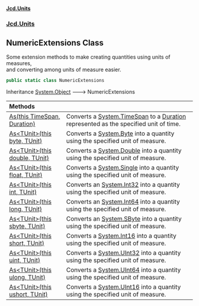 #### [Jcd.Units](index.md 'index')
### [Jcd.Units](Jcd.Units.md 'Jcd.Units')

## NumericExtensions Class

Some extension methods to make creating quantities using units of measures,  
and converting among units of measure easier.

```csharp
public static class NumericExtensions
```

Inheritance [System.Object](https://docs.microsoft.com/en-us/dotnet/api/System.Object 'System.Object') &#129106; NumericExtensions

| Methods | |
| :--- | :--- |
| [As(this TimeSpan, Duration)](Jcd.Units.NumericExtensions.As(thisTimeSpan,Jcd.Units.UnitTypes.Duration).md 'Jcd.Units.NumericExtensions.As(this TimeSpan, Jcd.Units.UnitTypes.Duration)') | Converts a [System.TimeSpan](https://docs.microsoft.com/en-us/dotnet/api/System.TimeSpan 'System.TimeSpan') to a [Duration](Jcd.Units.UnitTypes.Duration.md 'Jcd.Units.UnitTypes.Duration') represented as the specified unit of time. |
| [As&lt;TUnit&gt;(this byte, TUnit)](Jcd.Units.NumericExtensions.As_TUnit_(thisbyte,TUnit).md 'Jcd.Units.NumericExtensions.As<TUnit>(this byte, TUnit)') | Converts a [System.Byte](https://docs.microsoft.com/en-us/dotnet/api/System.Byte 'System.Byte') into a quantity using the specified unit of measure. |
| [As&lt;TUnit&gt;(this double, TUnit)](Jcd.Units.NumericExtensions.As_TUnit_(thisdouble,TUnit).md 'Jcd.Units.NumericExtensions.As<TUnit>(this double, TUnit)') | Converts a [System.Double](https://docs.microsoft.com/en-us/dotnet/api/System.Double 'System.Double') into a quantity using the specified unit of measure. |
| [As&lt;TUnit&gt;(this float, TUnit)](Jcd.Units.NumericExtensions.As_TUnit_(thisfloat,TUnit).md 'Jcd.Units.NumericExtensions.As<TUnit>(this float, TUnit)') | Converts a [System.Single](https://docs.microsoft.com/en-us/dotnet/api/System.Single 'System.Single') into a quantity using the specified unit of measure. |
| [As&lt;TUnit&gt;(this int, TUnit)](Jcd.Units.NumericExtensions.As_TUnit_(thisint,TUnit).md 'Jcd.Units.NumericExtensions.As<TUnit>(this int, TUnit)') | Converts an [System.Int32](https://docs.microsoft.com/en-us/dotnet/api/System.Int32 'System.Int32') into a quantity using the specified unit of measure. |
| [As&lt;TUnit&gt;(this long, TUnit)](Jcd.Units.NumericExtensions.As_TUnit_(thislong,TUnit).md 'Jcd.Units.NumericExtensions.As<TUnit>(this long, TUnit)') | Converts an [System.Int64](https://docs.microsoft.com/en-us/dotnet/api/System.Int64 'System.Int64') into a quantity using the specified unit of measure. |
| [As&lt;TUnit&gt;(this sbyte, TUnit)](Jcd.Units.NumericExtensions.As_TUnit_(thissbyte,TUnit).md 'Jcd.Units.NumericExtensions.As<TUnit>(this sbyte, TUnit)') | Converts an [System.SByte](https://docs.microsoft.com/en-us/dotnet/api/System.SByte 'System.SByte') into a quantity using the specified unit of measure. |
| [As&lt;TUnit&gt;(this short, TUnit)](Jcd.Units.NumericExtensions.As_TUnit_(thisshort,TUnit).md 'Jcd.Units.NumericExtensions.As<TUnit>(this short, TUnit)') | Converts a [System.Int16](https://docs.microsoft.com/en-us/dotnet/api/System.Int16 'System.Int16') into a quantity using the specified unit of measure. |
| [As&lt;TUnit&gt;(this uint, TUnit)](Jcd.Units.NumericExtensions.As_TUnit_(thisuint,TUnit).md 'Jcd.Units.NumericExtensions.As<TUnit>(this uint, TUnit)') | Converts a [System.UInt32](https://docs.microsoft.com/en-us/dotnet/api/System.UInt32 'System.UInt32') into a quantity using the specified unit of measure. |
| [As&lt;TUnit&gt;(this ulong, TUnit)](Jcd.Units.NumericExtensions.As_TUnit_(thisulong,TUnit).md 'Jcd.Units.NumericExtensions.As<TUnit>(this ulong, TUnit)') | Converts a [System.UInt64](https://docs.microsoft.com/en-us/dotnet/api/System.UInt64 'System.UInt64') into a quantity using the specified unit of measure. |
| [As&lt;TUnit&gt;(this ushort, TUnit)](Jcd.Units.NumericExtensions.As_TUnit_(thisushort,TUnit).md 'Jcd.Units.NumericExtensions.As<TUnit>(this ushort, TUnit)') | Converts a [System.UInt16](https://docs.microsoft.com/en-us/dotnet/api/System.UInt16 'System.UInt16') into a quantity using the specified unit of measure. |
